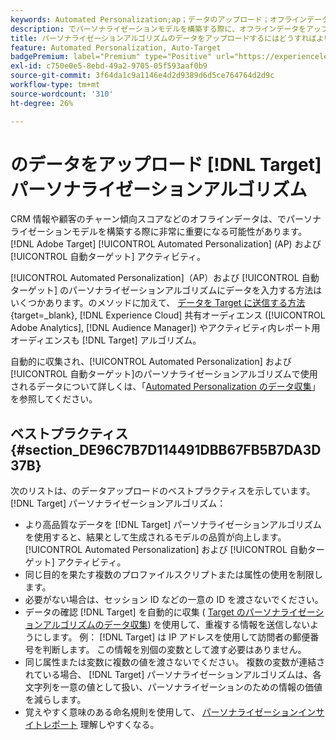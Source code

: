 ```yaml
---
keywords: Automated Personalization;ap；データのアップロード；オフラインデータ；パーソナライゼーションアルゴリズム；自動ターゲット；自動ターゲット；ベストプラクティス
description: でパーソナライゼーションモデルを構築する際に、オフラインデータをアップロードする方法を説明します。 [!DNL Adobe Target] [!UICONTROL Automated Personalization] (AP) および [!UICONTROL 自動ターゲット] アクティビティ。
title: パーソナライゼーションアルゴリズムのデータをアップロードするにはどうすればよいですか？
feature: Automated Personalization, Auto-Target
badgePremium: label="Premium" type="Positive" url="https://experienceleague.adobe.com/docs/target/using/introduction/intro.html?lang=ja#premium newtab=true" tooltip="Target Premium に含まれる機能を確認してください。"
exl-id: c750e0e5-8ebd-49a2-9705-05f593aaf0b9
source-git-commit: 3f64da1c9a1146e4d2d9389d6d5ce764764d2d9c
workflow-type: tm+mt
source-wordcount: '310'
ht-degree: 26%

---
```


# のデータをアップロード [!DNL Target] パーソナライゼーションアルゴリズム

CRM 情報や顧客のチャーン傾向スコアなどのオフラインデータは、でパーソナライゼーションモデルを構築する際に非常に重要になる可能性があります。 [!DNL Adobe Target] [!UICONTROL Automated Personalization] (AP) および [!UICONTROL 自動ターゲット] アクティビティ。

[!UICONTROL Automated Personalization]（AP）および [!UICONTROL 自動ターゲット] のパーソナライゼーションアルゴリズムにデータを入力する方法はいくつかあります。のメソッドに加えて、 [データを Target に送信する方法](https://experienceleague.adobe.com/docs/target-dev/developer/implementation/methods/methods-to-get-data-into-target.html){target=_blank}, [!DNL Experience Cloud] 共有オーディエンス ([!UICONTROL Adobe Analytics], [!DNL Audience Manager]) やアクティビティ内レポート用オーディエンスも [!DNL Target] アルゴリズム。

自動的に収集され、[!UICONTROL Automated Personalization] および[!UICONTROL 自動ターゲット]のパーソナライゼーションアルゴリズムで使用されるデータについて詳しくは、「[Automated Personalization のデータ収集](/help/main/c-activities/t-automated-personalization/ap-data.md)」を参照してください。

## ベストプラクティス {#section_DE96C7B7D114491DBB67FB5B7DA3D37B}

次のリストは、のデータアップロードのベストプラクティスを示しています。 [!DNL Target] パーソナライゼーションアルゴリズム：

* より高品質なデータを [!DNL Target] パーソナライゼーションアルゴリズムを使用すると、結果として生成されるモデルの品質が向上します。 [!UICONTROL Automated Personalization] および [!UICONTROL 自動ターゲット] アクティビティ。
* 同じ目的を果たす複数のプロファイルスクリプトまたは属性の使用を制限します。
* 必要がない場合は、セッション ID などの一意の ID を渡さないでください。
* データの確認 [!DNL Target] を自動的に収集 ( [Target のパーソナライゼーションアルゴリズムのデータ収集](/help/main/c-activities/t-automated-personalization/ap-data.md)) を使用して、重複する情報を送信しないようにします。 例： [!DNL Target] は IP アドレスを使用して訪問者の郵便番号を判断します。 この情報を別個の変数として渡す必要はありません。
* 同じ属性または変数に複数の値を渡さないでください。 複数の変数が連結されている場合、 [!DNL Target] パーソナライゼーションアルゴリズムは、各文字列を一意の値として扱い、パーソナライゼーションのための情報の価値を減らします。
* 覚えやすく意味のある命名規則を使用して、 [パーソナライゼーションインサイトレポート](/help/main/c-reports/c-personalization-insights-reports/personalization-insights-reports.md#concept_A897070E1EDC403EB84CFB7A6ECAD767) 理解しやすくなる。
